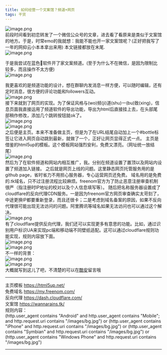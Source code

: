 ```yaml
---
title: 如何经营一个文案馆？频道+网页  
tags: 干货
---
```


![image.png](https://s2.loli.net/2022/01/26/Ghp4CoQUWMxkITO.png)  
前段时间看到初恋转发了一个微信公众号的文章，进去看了看原来是类似于文案馆的地方。于是，时常emo的我就想：我能不能也开一家文案馆呢？(正好把我写了一年的网抑云小本本拿出来用)
本文链接都放在末尾.  
![image.png](https://s2.loli.net/2022/01/26/9dIGkvSCDeqQ6Zn.png)  

于是我尝试在蓝色🛫软件开了家文案频道。(至于为什么不在微信，是因为限制比较多，而且操作不太方便)  
![image.png](https://s2.loli.net/2022/01/26/mN5tEQABwjclRsP.png)  

我更喜欢的是频道功能的设计，想在群聊内发消息一样方便，可以随时编辑，还有定时消息，很方便的评论功能和followers互动。  
![image.png](https://s2.loli.net/2022/01/26/xHMJmdXWyoaZGBR.png)  
接下来就到了网页的实现。为了保证风格与(wo)频(ji)道(shu)一(bu)致(xing)，信息页面我直接运用了频道软件的导出功能，导出为html后直接挂上去，在头部尾部稍作修改，添加几个跳转按钮就ok了。  
![image.png](https://s2.loli.net/2022/01/26/Txr2WRtGbCsZ3jY.png)  
![image.png](https://s2.loli.net/2022/01/26/wpDyzUn9M76GdCa.png)  
之后便是主页。本来不准备做主页，但是为了在URL结尾自动加上一个#bottle标签让它进入网页自动跳到最新，就做了一个，正好让网页显得正式一点。
主页是借鉴的html5up的模板。这个模板网站强烈安利，免费又漂亮。（网址统一放结尾）  
![image.png](https://s2.loli.net/2022/01/26/Wcg9zXhLPMTifuI.png)  
然后为了在软件频道和网站内相互推广，我。分别在频道设置了置顶以及网站内设置了频道加入链接。
之后就是网页上线的问题。这里静态网页托管服务用的是github page，省时省力不用担心服务器，专心运营网页还免费。
域名用的是免费的.tk域名，只不过注册流程比较麻烦。freenom官方为了防止恶意注册审查机制很严（指注册时IP地址的校对以及个人信息填写等）。
随后把名称服务器设置成了cloudflare的反向代理CDN服务。一是因为freenom官方网页审查确实太苛刻了，中途更换IP都要重新登录，而且还很卡；二是考虑到域名备案的原因，如果不反向代理很可能出现无法访问的问题。阿里腾讯等域名如果无法访问也可以通过这个解决。  
![image.png](https://s2.loli.net/2022/01/26/VRKlGzBP58yOsfp.png)  
有了cloudflare提供反向代理，我们还可以实现更多有意思的功能。比如，通过识别用户标识UA来实现pc端和移动端不同壁纸适配。这可以通过cloudflare规则功能实现，规则内容放下面。  
![image.png](https://s2.loli.net/2022/01/26/Le67RwJkO32NaPV.png)  
![image.png](https://s2.loli.net/2022/01/26/sgPGRomByVK57zA.png)  
不一样的背景：  
![image.png](https://s2.loli.net/2022/01/26/x2S7uWX6UhwtV4J.png)  
![image.png](https://s2.loli.net/2022/01/26/RtdceuhOiz4jaDX.png)  
大概就写到这儿了吧，不清楚的可以在[酷安](https://www.coolapk.com/feed/33069243?shareKey=NGFjOTg5NjBlOWJiNjFmMTYyZDQ~&shareUid=3762306&shareFrom=com.coolapk.market_12.0.1)留言哦
* * *   
主页模板 https://html5up.net/  
免费域名 https://my.freenom.com/  
反向代理 https://dash.cloudflare.com/  
文案馆 https://wannarains.tk/  
规则内容：  
(http.user_agent contains "Android" and http.user_agent contains "Mobile"; and http.request.uri contains "/images/bg.jpg") or (http.user_agent contains "iPhone" and http.request.uri contains "/images/bg.jpg") or (http.user_agent contains "Symbian" and http.request.uri contains "/images/bg.jpg") or (http.user_agent contains "Windows Phone" and http.request.uri contains "/images/bg.jpg")



* * *            
